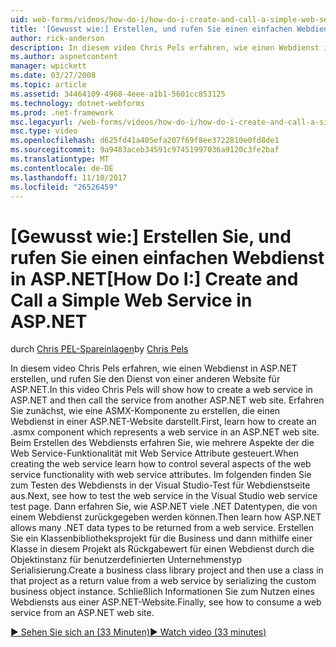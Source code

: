 ```yaml
---
uid: web-forms/videos/how-do-i/how-do-i-create-and-call-a-simple-web-service-in-aspnet
title: '[Gewusst wie:] Erstellen, und rufen Sie einen einfachen Webdienst in ASP.NET | Microsoft Docs'
author: rick-anderson
description: In diesem video Chris Pels erfahren, wie einen Webdienst in ASP.NET erstellen, und rufen Sie den Dienst von einer anderen Website für ASP.NET. Zunächst Informationen Sie zum Erstellen...
ms.author: aspnetcontent
manager: wpickett
ms.date: 03/27/2008
ms.topic: article
ms.assetid: 34464109-4968-4eee-a1b1-5601cc853125
ms.technology: dotnet-webforms
ms.prod: .net-framework
msc.legacyurl: /web-forms/videos/how-do-i/how-do-i-create-and-call-a-simple-web-service-in-aspnet
msc.type: video
ms.openlocfilehash: d625fd41a405efa207f69f8ee3722810e0fd8de1
ms.sourcegitcommit: 9a9483aceb34591c97451997036a9120c3fe2baf
ms.translationtype: MT
ms.contentlocale: de-DE
ms.lasthandoff: 11/10/2017
ms.locfileid: "26526459"
---
```

<a name="how-do-i-create-and-call-a-simple-web-service-in-aspnet"></a><span data-ttu-id="658a7-104">[Gewusst wie:] Erstellen Sie, und rufen Sie einen einfachen Webdienst in ASP.NET</span><span class="sxs-lookup"><span data-stu-id="658a7-104">[How Do I:] Create and Call a Simple Web Service in ASP.NET</span></span>
====================
<span data-ttu-id="658a7-105">durch [Chris PEL-Spareinlagen](https://twitter.com/chrispels)</span><span class="sxs-lookup"><span data-stu-id="658a7-105">by [Chris Pels](https://twitter.com/chrispels)</span></span>

<span data-ttu-id="658a7-106">In diesem video Chris Pels erfahren, wie einen Webdienst in ASP.NET erstellen, und rufen Sie den Dienst von einer anderen Website für ASP.NET.</span><span class="sxs-lookup"><span data-stu-id="658a7-106">In this video Chris Pels will show how to create a web service in ASP.NET and then call the service from another ASP.NET web site.</span></span> <span data-ttu-id="658a7-107">Erfahren Sie zunächst, wie eine ASMX-Komponente zu erstellen, die einen Webdienst in einer ASP.NET-Website darstellt.</span><span class="sxs-lookup"><span data-stu-id="658a7-107">First, learn how to create an .asmx component which represents a web service in an ASP.NET web site.</span></span> <span data-ttu-id="658a7-108">Beim Erstellen des Webdiensts erfahren Sie, wie mehrere Aspekte der die Web Service-Funktionalität mit Web Service Attribute gesteuert.</span><span class="sxs-lookup"><span data-stu-id="658a7-108">When creating the web service learn how to control several aspects of the web service functionality with web service attributes.</span></span> <span data-ttu-id="658a7-109">Im folgenden finden Sie zum Testen des Webdiensts in der Visual Studio-Test für Webdienstseite aus.</span><span class="sxs-lookup"><span data-stu-id="658a7-109">Next, see how to test the web service in the Visual Studio web service test page.</span></span> <span data-ttu-id="658a7-110">Dann erfahren Sie, wie ASP.NET viele .NET Datentypen, die von einem Webdienst zurückgegeben werden können.</span><span class="sxs-lookup"><span data-stu-id="658a7-110">Then learn how ASP.NET allows many .NET data types to be returned from a web service.</span></span> <span data-ttu-id="658a7-111">Erstellen Sie ein Klassenbibliotheksprojekt für die Business und dann mithilfe einer Klasse in diesem Projekt als Rückgabewert für einen Webdienst durch die Objektinstanz für benutzerdefinierten Unternehmenstyp Serialisierung.</span><span class="sxs-lookup"><span data-stu-id="658a7-111">Create a business class library project and then use a class in that project as a return value from a web service by serializing the custom business object instance.</span></span> <span data-ttu-id="658a7-112">Schließlich Informationen Sie zum Nutzen eines Webdiensts aus einer ASP.NET-Website.</span><span class="sxs-lookup"><span data-stu-id="658a7-112">Finally, see how to consume a web service from an ASP.NET web site.</span></span>

[<span data-ttu-id="658a7-113">&#9654; Sehen Sie sich an (33 Minuten)</span><span class="sxs-lookup"><span data-stu-id="658a7-113">&#9654; Watch video (33 minutes)</span></span>](https://channel9.msdn.com/Blogs/ASP-NET-Site-Videos/how-do-i-create-and-call-a-simple-web-service-in-aspnet)
